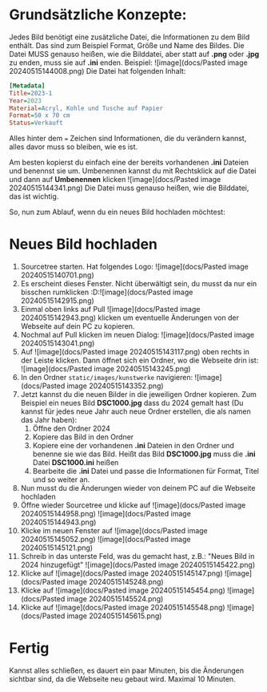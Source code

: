 # Grundsätzliche Konzepte:
Jedes Bild benötigt eine zusätzliche Datei, die Informationen zu dem Bild enthält. Das sind zum Beispiel Format, Größe und Name des Bildes.
Die Datei MUSS genauso heißen, wie die Bilddatei, aber statt auf __.png__ oder __.jpg__ zu enden, muss sie auf __.ini__ enden. 
Beispiel:
![image](docs/Pasted image 20240515144008.png)
Die Datei hat folgenden Inhalt:
```ini
[Metadata]
Title=2023-1
Year=2023
Material=Acryl, Kohle und Tusche auf Papier
Format=50 x 70 cm
Status=Verkauft
```
Alles hinter dem `=` Zeichen sind Informationen, die du verändern kannst, alles davor muss so bleiben, wie es ist.

Am besten kopierst du einfach eine der bereits vorhandenen __.ini__ Dateien und benennst sie um. Umbenennen kannst du mit Rechtsklick auf die Datei und dann auf __Umbenennen__ klicken ![image](docs/Pasted image 20240515144341.png)
Die Datei muss genauso heißen, wie die Bilddatei, das ist wichtig.

So, nun zum Ablauf, wenn du ein neues Bild hochladen möchtest:
# Neues Bild hochladen
1. Sourcetree starten. Hat folgendes Logo: ![image](docs/Pasted image 20240515140701.png)
2. Es erscheint dieses Fenster. Nicht überwältigt sein, du musst da nur ein bisschen rumklicken :D:![image](docs/Pasted image 20240515142915.png)
3. Einmal oben links auf Pull ![image](docs/Pasted image 20240515142943.png) klicken um eventuelle Änderungen von der Webseite auf dein PC zu kopieren.
4. Nochmal auf Pull klicken im neuen Dialog: ![image](docs/Pasted image 20240515143041.png)
5. Auf ![image](docs/Pasted image 20240515143117.png) oben rechts in der Leiste klicken. Dann öffnet sich ein Ordner, wo die Webseite drin ist: ![image](docs/Pasted image 20240515143245.png)
6. In den Ordner `static/images/kunstwerke` navigieren: ![image](docs/Pasted image 20240515143352.png)
7. Jetzt kannst du die neuen Bilder in die jeweiligen Ordner kopieren. Zum Beispiel ein neues Bild __DSC1000.jpg__ dass du 2024 gemalt hast (Du kannst für jedes neue Jahr auch neue Ordner erstellen, die als namen das Jahr haben):
	1. Öffne den Ordner 2024
	2. Kopiere das Bild in den Ordner
	3. Kopiere eine der vorhandenen __.ini__ Dateien in den Ordner und benenne sie wie das Bild. Heißt das Bild __DSC1000.jpg__ muss die __.ini__ Datei __DSC1000.ini__ heißen
	4. Bearbeite die __.ini__ Datei und passe die Informationen für Format, Titel und so weiter an.
9. Nun musst du die Änderungen wieder von deinem PC auf die Webseite hochladen
10. Öffne wieder Sourcetree und klicke auf ![image](docs/Pasted image 20240515144958.png)  ![image](docs/Pasted image 20240515144943.png)
11. Klicke im neuen Fenster auf ![image](docs/Pasted image 20240515145052.png) ![image](docs/Pasted image 20240515145121.png)
12. Schreib in das unterste Feld, was du gemacht hast, z.B.: "Neues Bild in 2024 hinzugefügt" ![image](docs/Pasted image 20240515145422.png)
13. Klicke auf ![image](docs/Pasted image 20240515145147.png) ![image](docs/Pasted image 20240515145248.png)
14. Klicke auf ![image](docs/Pasted image 20240515145454.png) ![image](docs/Pasted image 20240515145524.png)
15. Klicke auf ![image](docs/Pasted image 20240515145548.png) ![image](docs/Pasted image 20240515145615.png)
# Fertig 
Kannst alles schließen, es dauert ein paar Minuten, bis die Änderungen sichtbar sind, da die Webseite neu gebaut wird. Maximal 10 Minuten.